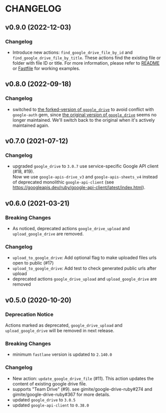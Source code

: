 # CHANGELOG

## v0.9.0 (2022-12-03)

### Changelog

- Introduce new actions: `find_google_drive_file_by_id` and `find_google_drive_file_by_title`. 
  These actions find the existing file or folder with file ID or title.
  For more information, please refer to [README](README.md) or [Fastfile](fastlane/Fastfile) for working examples.

## v0.8.0 (2022-09-18)

### Changelog

- switched to [the forked-version of `google_drive`](https://github.com/bskim45/google-drive-ruby)
  to avoid conflict with `google-auth` gem,
  since [the original version of `google_drive`](https://github.com/gimite/google-drive-ruby)
  seems no longer maintained.
  We'll switch back to the original when it's actively maintained again.

## v0.7.0 (2021-07-12)

### Changelog

- upgraded `google_drive` to `3.0.7` use service-specific Google API client (#18, #19).  
  Now we use `google-apis-drive_v3` and `google-apis-sheets_v4` instead of deprecated monolithic `google-api-client` (see https://googleapis.dev/ruby/google-api-client/latest/index.html).

## v0.6.0 (2021-03-21)

### Breaking Changes

- As noticed, deprecated actions `google_drive_upload` and `upload_google_drive` are removed.

### Changelog

- `upload_to_google_drive`: Add optional flag to make uploaded files urls open to public (#17)
- `upload_to_google_drive`: Add test to check generated public urls after upload 
- deprecated actions `google_drive_upload` and `upload_google_drive` are removed

## v0.5.0 (2020-10-20)

### Deprecation Notice

Actions marked as deprecated, `google_drive_upload` and `upload_google_drive` will be removed in next release.

### Breaking Changes

- minimum `fastlane` version is updated to `2.140.0`

### Changelog

- New action: `update_google_drive_file` (#11). This action updates the content of existing google drive file.
- supports "Team Drive" (#9). see gimite/google-drive-ruby#274 and gimite/google-drive-ruby#367 for more details.
- updated `google_drive` to `3.0.5`
- updated `google-api-client` to `0.38.0`
